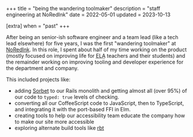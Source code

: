 +++
title = "being the wandering toolmaker"
description = "staff engineering at NoRedInk"
date = 2022-05-01
updated = 2023-10-13

[extra]
when = "past"
+++

After being an senior-ish software engineer and a team lead (like a tech lead elsewhere) for five years, I was the first "wandering toolmaker" at [NoRedInk](https://noredink.com).
In this role, I spent about half of my time working on the product (mostly focused on improving life for <abbr title="English Language Arts">ELA</abbr> teachers and their students) and the remainder working on improving tooling and developer experience for the department and company.

This included projects like:

- adding [Sorbet](https://sorbet.org/) to our Rails monolith and getting almost all (over 95%) of our code to `typed: true` levels of checking.
- converting all our CoffeeScript code to JavaScript, then to TypeScript, and integrating it with the port-based FFI in Elm.
- creating tools to help our accessibility team educate the company how to make our site more accessible
- exploring alternate build tools like [rbt](@/projects/rbt.md)
